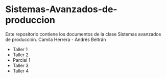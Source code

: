 # Sistemas-Avanzados-de-produccion
Este repositorio contiene los documentos de la clase Sistemas avanzados de producción. Camila Herrera - Andrés Beltrán

- Taller 1
- Taller 2
- Parcial 1
- Taller 3
- Taller 4

